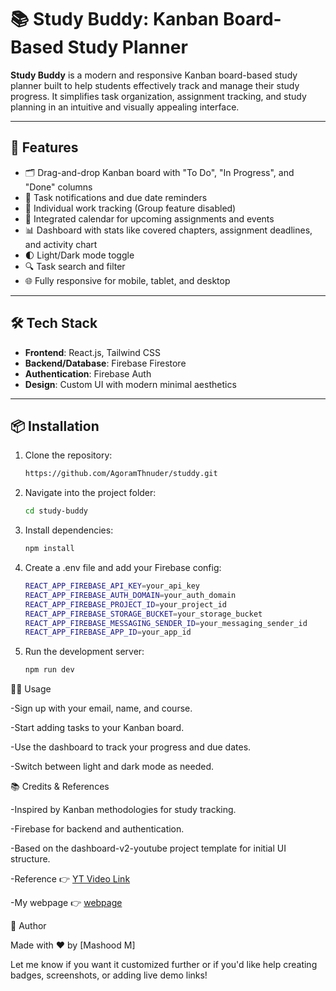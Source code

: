 # 📚 Study Buddy: Kanban Board-Based Study Planner

**Study Buddy** is a modern and responsive Kanban board-based study planner built to help students effectively track and manage their study progress. It simplifies task organization, assignment tracking, and study planning in an intuitive and visually appealing interface.

---

## 🚀 Features

- 🗂️ Drag-and-drop Kanban board with "To Do", "In Progress", and "Done" columns
- 🔔 Task notifications and due date reminders
- 🎯 Individual work tracking (Group feature disabled)
- 📅 Integrated calendar for upcoming assignments and events
- 📊 Dashboard with stats like covered chapters, assignment deadlines, and activity chart
- 🌓 Light/Dark mode toggle
- 🔍 Task search and filter
- 🌐 Fully responsive for mobile, tablet, and desktop

---

## 🛠 Tech Stack

- **Frontend**: React.js, Tailwind CSS
- **Backend/Database**: Firebase Firestore
- **Authentication**: Firebase Auth
- **Design**: Custom UI with modern minimal aesthetics

---

## 📦 Installation

1. Clone the repository:

   ```bash
   https://github.com/AgoramThnuder/studdy.git
   
2. Navigate into the project folder:

   ```bash
   cd study-buddy
3. Install dependencies:

   ```bash
   npm install
4. Create a .env file and add your Firebase config:  

   ```bash
   REACT_APP_FIREBASE_API_KEY=your_api_key
   REACT_APP_FIREBASE_AUTH_DOMAIN=your_auth_domain
   REACT_APP_FIREBASE_PROJECT_ID=your_project_id
   REACT_APP_FIREBASE_STORAGE_BUCKET=your_storage_bucket
   REACT_APP_FIREBASE_MESSAGING_SENDER_ID=your_messaging_sender_id
   REACT_APP_FIREBASE_APP_ID=your_app_id

5. Run the development server:
   
   ```bash
   npm run dev
🧑‍🎓 Usage
 
 -Sign up with your email, name, and course.

 -Start adding tasks to your Kanban board.

 -Use the dashboard to track your progress and due dates.

-Switch between light and dark mode as needed.

📚 Credits & References

 -Inspired by Kanban methodologies for study tracking.

 -Firebase for backend and authentication.

 -Based on the dashboard-v2-youtube project template for initial UI structure.
 
 -Reference 👉 [YT Video Link](https://youtu.be/eRA9cVxFams?si=61KGd8StT1SDbzD3)
 
 -My webpage 👉 [webpage](https://studdy-mu.vercel.app/dashboard)



👤 Author

 Made with ❤️ by [Mashood M]

Let me know if you want it customized further or if you'd like help creating badges, screenshots, or adding live demo links!



   


